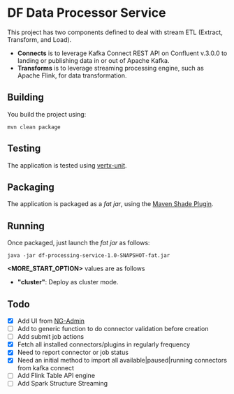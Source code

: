 # DF Data Processor Service

This project has two components defined to deal with stream ETL (Extract, Transform, and Load).
* **Connects** is to leverage Kafka Connect REST API on Confluent v.3.0.0 to landing or publishing data in or out of Apache Kafka.
* **Transforms** is to leverage streaming processing engine, such as Apache Flink, for data transformation.

## Building

You build the project using:

```
mvn clean package
```

## Testing

The application is tested using [vertx-unit](http://vertx.io/docs/vertx-unit/java/).

## Packaging

The application is packaged as a _fat jar_, using the 
[Maven Shade Plugin](https://maven.apache.org/plugins/maven-shade-plugin/).

## Running

Once packaged, just launch the _fat jar_ as follows:

```
java -jar df-processing-service-1.0-SNAPSHOT-fat.jar
```
**<MORE_START_OPTION>** values are as follows
* **"cluster"**: Deploy as cluster mode.


## Todo
- [x] Add UI from [NG-Admin](https://github.com/marmelab/ng-admin)
- [ ] Add to generic function to do connector validation before creation
- [ ] Add submit job actions
- [x] Fetch all installed connectors/plugins in regularly frequency
- [x] Need to report connector or job status
- [x] Need an initial method to import all available|paused|running connectors from kafka connect
- [ ] Add Flink Table API engine
- [ ] Add Spark Structure Streaming
